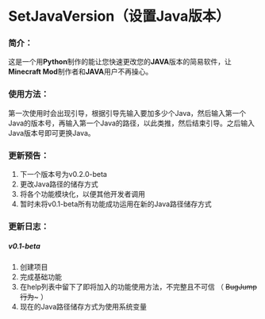 # SetJavaVersion（设置Java版本）

### 简介：

这是一个用**Python**制作的能让您快速更改您的**JAVA**版本的简易软件，让**Minecraft Mod**制作者和**JAVA**用户不再操心。

### 使用方法：

第一次使用时会出现引导，根据引导先输入要加多少个Java，然后输入第一个Java的版本号，再输入第一个Java的路径，以此类推，然后结束引导。之后输入Java版本号即可更换Java。


### 更新预告：

1. 下一个版本号为v0.2.0-beta
2. 更改Java路径的储存方式
3. 将各个功能模块化，以便其他开发者调用
4. 暂时未将v0.1-beta所有功能成功运用在新的Java路径储存方式

### 更新日志：

##### v0.1-beta

1. 创建项目
2. 完成基础功能
3. 在help列表中留下了即将加入的功能使用方法，不完整且不可信  （ ~~BugJump行为~~~ ）
4. 现在的Java路径储存方式为使用系统变量
